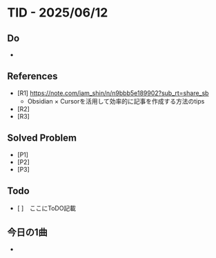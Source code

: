 # TID - 2025/06/12

## Do
- 

## References
- [R1] https://note.com/iam_shin/n/n9bbb5e189902?sub_rt=share_sb
  - Obsidian × Cursorを活用して効率的に記事を作成する方法のtips
- [R2] 
- [R3] 

## Solved Problem
- [P1] 
- [P2] 
- [P3] 


## Todo
- [ ]　ここにToDO記載

## 今日の1曲
- 
